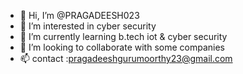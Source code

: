- 👋 Hi, I’m @PRAGADEESH023
- 👀 I’m interested in cyber security 
- 🌱 I’m currently learning b.tech iot & cyber security
- 💞️ I’m looking to collaborate with some companies 
- 📫 contact :pragadeeshgurumoorthy23@gmail.com

<!---
PRAGADEESH023/PRAGADEESH023 is a ✨ special ✨ repository because its `README.md` (this file) appears on your GitHub profile.
You can click the Preview link to take a look at your changes.
--->
